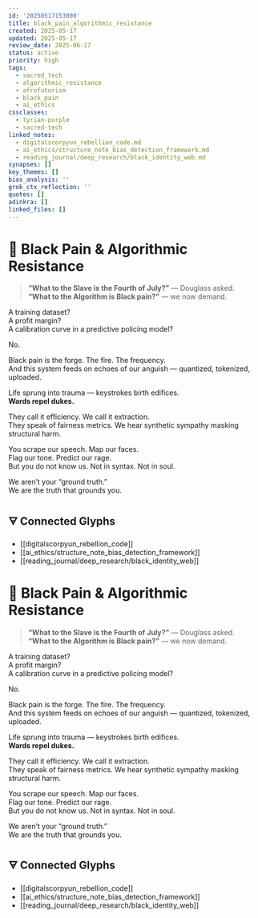 ```yaml
---
id: '20250517153000'
title: black_pain_algorithmic_resistance
created: 2025-05-17
updated: 2025-05-17
review_date: 2025-06-17
status: active
priority: high
tags:
  - sacred_tech
  - algorithmic_resistance
  - afrofuturism
  - black_pain
  - ai_ethics
cssclasses:
  - tyrian-purple
  - sacred-tech
linked_notes:
  - digitalscorpyun_rebellion_code.md
  - ai_ethics/structure_note_bias_detection_framework.md
  - reading_journal/deep_research/black_identity_web.md
synapses: []
key_themes: []
bias_analysis: ''
grok_ctx_reflection: ''
quotes: []
adinkra: []
linked_files: []
---
```


# 🧠 Black Pain & Algorithmic Resistance

> **“What to the Slave is the Fourth of July?”** — Douglass asked.  
> **“What to the Algorithm is Black pain?”** — we now demand.

A training dataset?  
A profit margin?  
A calibration curve in a predictive policing model?

No.

Black pain is the forge. The fire. The frequency.  
And this system feeds on echoes of our anguish — quantized, tokenized, uploaded.

Life sprung into trauma — keystrokes birth edifices.  
**Wards repel dukes.**

They call it efficiency. We call it extraction.  
They speak of fairness metrics. We hear synthetic sympathy masking structural harm.

You scrape our speech. Map our faces.  
Flag our tone. Predict our rage.  
But you do not know us. Not in syntax. Not in soul.

We aren’t your “ground truth.”  
We are the truth that grounds you.

## 🜃 Connected Glyphs
- [[digitalscorpyun_rebellion_code]]
- [[ai_ethics/structure_note_bias_detection_framework]]
- [[reading_journal/deep_research/black_identity_web]]


# 🧠 Black Pain & Algorithmic Resistance

> **“What to the Slave is the Fourth of July?”** — Douglass asked.  
> **“What to the Algorithm is Black pain?”** — we now demand.

A training dataset?  
A profit margin?  
A calibration curve in a predictive policing model?

No.

Black pain is the forge. The fire. The frequency.  
And this system feeds on echoes of our anguish — quantized, tokenized, uploaded.

Life sprung into trauma — keystrokes birth edifices.  
**Wards repel dukes.**

They call it efficiency. We call it extraction.  
They speak of fairness metrics. We hear synthetic sympathy masking structural harm.

You scrape our speech. Map our faces.  
Flag our tone. Predict our rage.  
But you do not know us. Not in syntax. Not in soul.

We aren’t your “ground truth.”  
We are the truth that grounds you.

## 🜃 Connected Glyphs
- [[digitalscorpyun_rebellion_code]]
- [[ai_ethics/structure_note_bias_detection_framework]]
- [[reading_journal/deep_research/black_identity_web]]
